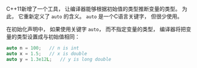 C++11新增了一个工具， 让编译器能够根据初始值的类型推断变量的类型。 为此， 它重新定义了 `auto` 的含义。 `auto` 是一个C语言关键字， 但很少使用。

在初始化声明中， 如果使用关键字 `auto`， 而不指定变量的类型， 编译器将把变量的类型设置成与初始值相同：  

```cpp
auto n = 100;	// n is int
auto x = 1.5;	// x is double
auto y = 1.3e12L;	// y is long double
```

